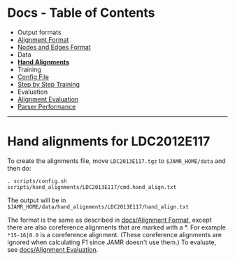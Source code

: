 Docs - Table of Contents
====

 * Output formats
  * [Alignment Format](./Alignment_Format.md)
  * [Nodes and Edges Format](./Nodes_and_Edges_Format.md)
 * Data
  * [**Hand Alignments**](./Hand_Alignments.md)
 * Training
  * [Config File](./Config_File.md)
  * [Step by Step Training](./Step_by_Step_Training.md)
 * Evaluation
  * [Alignment Evaluation](./Alignment_Evaluation.md)
  * [Parser Performance](./Parser_Performance.md)

---

Hand alignments for LDC2012E117
=================

To create the alignments file, move `LDC2013E117.tgz` to `$JAMR_HOME/data` and then do:

    . scripts/config.sh
    scripts/hand_alignments/LDC2013E117/cmd.hand_align.txt

The output will be in `$JAMR_HOME/data/hand_alignments/LDC2013E117/hand_align.txt`

The format is the same as described in [docs/Alignment Format](Alignment_Format.md), except there
are also coreference alignments that are marked with a *.  For example `*15-16|0.0` is a coreference
alignment.  (These coreference alignments are ignored when calculating F1 since JAMR doesn't use
them.)  To evaluate, see [docs/Alignment Evaluation](./Alignment_Evaluation.md).


